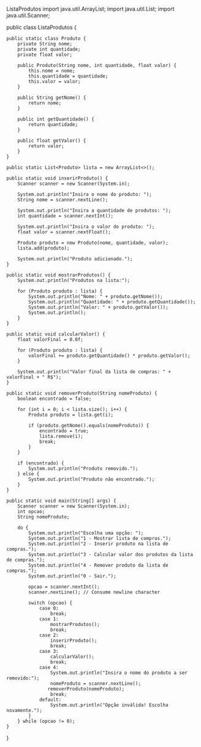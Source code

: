 ListaProdutos 
import java.util.ArrayList;
import java.util.List;
import java.util.Scanner;

public class ListaProdutos {

    public static class Produto {
        private String nome;
        private int quantidade;
        private float valor;

        public Produto(String nome, int quantidade, float valor) {
            this.nome = nome;
            this.quantidade = quantidade;
            this.valor = valor;
        }

        public String getNome() {
            return nome;
        }

        public int getQuantidade() {
            return quantidade;
        }

        public float getValor() {
            return valor;
        }
    }

    public static List<Produto> lista = new ArrayList<>();

    public static void inserirProduto() {
        Scanner scanner = new Scanner(System.in);

        System.out.println("Insira o nome do produto: ");
        String nome = scanner.nextLine();

        System.out.println("Insira a quantidade de produtos: ");
        int quantidade = scanner.nextInt();

        System.out.println("Insira o valor do produto: ");
        float valor = scanner.nextFloat();

        Produto produto = new Produto(nome, quantidade, valor);
        lista.add(produto);

        System.out.println("Produto adicionado.");
    }

    public static void mostrarProdutos() {
        System.out.println("Produtos na lista:");

        for (Produto produto : lista) {
            System.out.println("Nome: " + produto.getNome());
            System.out.println("Quantidade: " + produto.getQuantidade());
            System.out.println("Valor: " + produto.getValor());
            System.out.println();
        }
    }

    public static void calcularValor() {
        float valorFinal = 0.0f;

        for (Produto produto : lista) {
            valorFinal += produto.getQuantidade() * produto.getValor();
        }

        System.out.println("Valor final da lista de compras: " + valorFinal + " R$");
    }

    public static void removerProduto(String nomeProduto) {
        boolean encontrado = false;

        for (int i = 0; i < lista.size(); i++) {
            Produto produto = lista.get(i);

            if (produto.getNome().equals(nomeProduto)) {
                encontrado = true;
                lista.remove(i);
                break;
            }
        }

        if (encontrado) {
            System.out.println("Produto removido.");
        } else {
            System.out.println("Produto não encontrado.");
        }
    }

    public static void main(String[] args) {
        Scanner scanner = new Scanner(System.in);
        int opcao;
        String nomeProduto;

        do {
            System.out.println("Escolha uma opção: ");
            System.out.println("1 - Mostrar lista de compras.");
            System.out.println("2 - Inserir produto na lista de compras.");
            System.out.println("3 - Calcular valor dos produtos da lista de compras.");
            System.out.println("4 - Remover produto da lista de compras.");
            System.out.println("0 - Sair.");

            opcao = scanner.nextInt();
            scanner.nextLine(); // Consume newline character

            switch (opcao) {
                case 0:
                    break;
                case 1:
                    mostrarProdutos();
                    break;
                case 2:
                    inserirProduto();
                    break;
                case 3:
                    calcularValor();
                    break;
                case 4:
                    System.out.println("Insira o nome do produto a ser removido:");
                    nomeProduto = scanner.nextLine();
                   removerProduto(nomeProduto);
                    break;
                default:
                    System.out.println("Opção inválida! Escolha novamente.");
            }
        } while (opcao != 0);
    }
}
